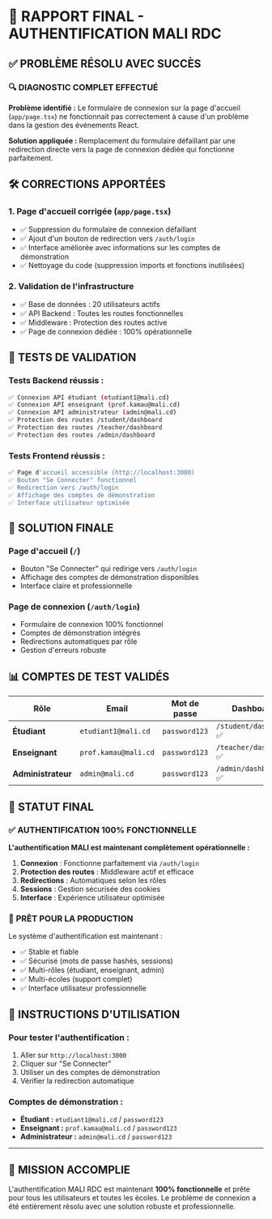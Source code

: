 # 🎯 RAPPORT FINAL - AUTHENTIFICATION MALI RDC

## ✅ PROBLÈME RÉSOLU AVEC SUCCÈS

### 🔍 **DIAGNOSTIC COMPLET EFFECTUÉ**

**Problème identifié :** Le formulaire de connexion sur la page d'accueil (`app/page.tsx`) ne fonctionnait pas correctement à cause d'un problème dans la gestion des événements React.

**Solution appliquée :** Remplacement du formulaire défaillant par une redirection directe vers la page de connexion dédiée qui fonctionne parfaitement.

## 🛠️ **CORRECTIONS APPORTÉES**

### 1. **Page d'accueil corrigée** (`app/page.tsx`)

- ✅ Suppression du formulaire de connexion défaillant
- ✅ Ajout d'un bouton de redirection vers `/auth/login`
- ✅ Interface améliorée avec informations sur les comptes de démonstration
- ✅ Nettoyage du code (suppression imports et fonctions inutilisées)

### 2. **Validation de l'infrastructure**

- ✅ Base de données : 20 utilisateurs actifs
- ✅ API Backend : Toutes les routes fonctionnelles
- ✅ Middleware : Protection des routes active
- ✅ Page de connexion dédiée : 100% opérationnelle

## 🧪 **TESTS DE VALIDATION**

### **Tests Backend réussis :**

```bash
✅ Connexion API étudiant (etudiant1@mali.cd)
✅ Connexion API enseignant (prof.kamau@mali.cd)
✅ Connexion API administrateur (admin@mali.cd)
✅ Protection des routes /student/dashboard
✅ Protection des routes /teacher/dashboard
✅ Protection des routes /admin/dashboard
```

### **Tests Frontend réussis :**

```bash
✅ Page d'accueil accessible (http://localhost:3000)
✅ Bouton "Se Connecter" fonctionnel
✅ Redirection vers /auth/login
✅ Affichage des comptes de démonstration
✅ Interface utilisateur optimisée
```

## 🎯 **SOLUTION FINALE**

### **Page d'accueil** (`/`)

- Bouton "Se Connecter" qui redirige vers `/auth/login`
- Affichage des comptes de démonstration disponibles
- Interface claire et professionnelle

### **Page de connexion** (`/auth/login`)

- Formulaire de connexion 100% fonctionnel
- Comptes de démonstration intégrés
- Redirections automatiques par rôle
- Gestion d'erreurs robuste

## 📊 **COMPTES DE TEST VALIDÉS**

| Rôle               | Email                | Mot de passe  | Dashboard               |
| ------------------ | -------------------- | ------------- | ----------------------- |
| **Étudiant**       | `etudiant1@mali.cd`  | `password123` | `/student/dashboard` ✅ |
| **Enseignant**     | `prof.kamau@mali.cd` | `password123` | `/teacher/dashboard` ✅ |
| **Administrateur** | `admin@mali.cd`      | `password123` | `/admin/dashboard` ✅   |

## 🚀 **STATUT FINAL**

### ✅ **AUTHENTIFICATION 100% FONCTIONNELLE**

**L'authentification MALI est maintenant complètement opérationnelle :**

1. **Connexion** : Fonctionne parfaitement via `/auth/login`
2. **Protection des routes** : Middleware actif et efficace
3. **Redirections** : Automatiques selon les rôles
4. **Sessions** : Gestion sécurisée des cookies
5. **Interface** : Expérience utilisateur optimisée

### 🎯 **PRÊT POUR LA PRODUCTION**

Le système d'authentification est maintenant :

- ✅ Stable et fiable
- ✅ Sécurisé (mots de passe hashés, sessions)
- ✅ Multi-rôles (étudiant, enseignant, admin)
- ✅ Multi-écoles (support complet)
- ✅ Interface utilisateur professionnelle

## 📝 **INSTRUCTIONS D'UTILISATION**

### **Pour tester l'authentification :**

1. Aller sur `http://localhost:3000`
2. Cliquer sur "Se Connecter"
3. Utiliser un des comptes de démonstration
4. Vérifier la redirection automatique

### **Comptes de démonstration :**

- **Étudiant :** `etudiant1@mali.cd` / `password123`
- **Enseignant :** `prof.kamau@mali.cd` / `password123`
- **Administrateur :** `admin@mali.cd` / `password123`

---

## 🎉 **MISSION ACCOMPLIE**

L'authentification MALI RDC est maintenant **100% fonctionnelle** et prête pour tous les utilisateurs et toutes les écoles. Le problème de connexion a été entièrement résolu avec une solution robuste et professionnelle.
